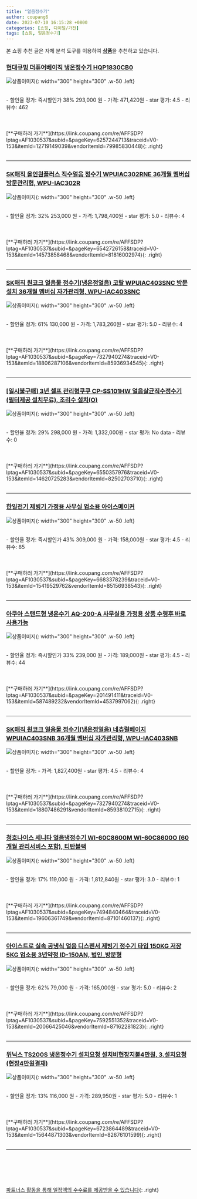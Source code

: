```yaml
---
title: "얼음정수기"
author: coupang6
date: 2023-07-10 16:15:28 +0800
categories: [쇼핑, 디이털/가전]
tags: [쇼핑, 얼음정수기]
---
```


본 쇼핑 추천 글은 자체 분석 도구를 이용하여 [**상품**](https://link.coupang.com/a/bao1ui)을 추천하고 있습니다.

### [현대큐밍 더퓨어베이직 냉온정수기 HQP1830CB0](https://link.coupang.com/re/AFFSDP?lptag=AF1030537&subid=&pageKey=6257244713&traceid=V0-153&itemId=12719149039&vendorItemId=79985830448)

![상품이미지](https://thumbnail9.coupangcdn.com/thumbnails/remote/230x230ex/image/vendor_inventory/bccd/6a15015098ee9645d3232d01821a84060dd08e99f14f8b4b52d7d0932af5.jpg){: width="300" height="300" .w-50 .left}


<br>
- 할인율 정가: 즉시할인가 38%  293,000   원
- 가격: 471,420원
- star 평가: 4.5
- 리뷰수: 462
<br>
<br>
<br>
<br>
[**구매하러 가기**](https://link.coupang.com/re/AFFSDP?lptag=AF1030537&subid=&pageKey=6257244713&traceid=V0-153&itemId=12719149039&vendorItemId=79985830448){: .right}
<br>
<br>

---

### [SK매직 올인원플러스 직수얼음 정수기 WPUIAC302RNE 36개월 멤버십 방문관리형, WPU-IAC302R](https://link.coupang.com/re/AFFSDP?lptag=AF1030537&subid=&pageKey=6542726158&traceid=V0-153&itemId=14573858468&vendorItemId=81816002974)

![상품이미지](https://thumbnail7.coupangcdn.com/thumbnails/remote/230x230ex/image/retail/images/2022/05/26/9/6/150ada31-e009-411c-b88a-4fb93981dc30.jpg){: width="300" height="300" .w-50 .left}


<br>
- 할인율 정가: 32%  253,000   원
- 가격: 1,798,400원
- star 평가: 5.0
- 리뷰수: 4
<br>
<br>
<br>
<br>
[**구매하러 가기**](https://link.coupang.com/re/AFFSDP?lptag=AF1030537&subid=&pageKey=6542726158&traceid=V0-153&itemId=14573858468&vendorItemId=81816002974){: .right}
<br>
<br>

---

### [SK매직 원코크 얼음물 정수기(냉온정얼음) 코랄 WPUIAC403SNC 방문설치 36개월 멤버십 자가관리형, WPU-IAC403SNC](https://link.coupang.com/re/AFFSDP?lptag=AF1030537&subid=&pageKey=7327940274&traceid=V0-153&itemId=18806287106&vendorItemId=85936934545)

![상품이미지](https://thumbnail7.coupangcdn.com/thumbnails/remote/230x230ex/image/retail/images/2023/05/11/14/9/983a2c76-cfab-4812-ac69-43894aa5fe2a.jpg){: width="300" height="300" .w-50 .left}


<br>
- 할인율 정가: 61%  130,000   원
- 가격: 1,783,260원
- star 평가: 5.0
- 리뷰수: 4
<br>
<br>
<br>
<br>
[**구매하러 가기**](https://link.coupang.com/re/AFFSDP?lptag=AF1030537&subid=&pageKey=7327940274&traceid=V0-153&itemId=18806287106&vendorItemId=85936934545){: .right}
<br>
<br>

---

### [[일시불구매] 3년 셀프 관리형쿠쿠 CP-SS101HW 얼음살균직수정수기 (필터제공 설치무료), 조리수 설치(O)](https://link.coupang.com/re/AFFSDP?lptag=AF1030537&subid=&pageKey=6550357976&traceid=V0-153&itemId=14620725283&vendorItemId=82502703710)

![상품이미지](https://thumbnail6.coupangcdn.com/thumbnails/remote/230x230ex/image/vendor_inventory/bb89/3181ec666b0020b6e2bd684af0e14bb4959905b6be0eeda21bb330399189.jpeg){: width="300" height="300" .w-50 .left}


<br>
- 할인율 정가: 29%  298,000   원
- 가격: 1,332,000원
- star 평가: No data
- 리뷰수: 0
<br>
<br>
<br>
<br>
[**구매하러 가기**](https://link.coupang.com/re/AFFSDP?lptag=AF1030537&subid=&pageKey=6550357976&traceid=V0-153&itemId=14620725283&vendorItemId=82502703710){: .right}
<br>
<br>

---

### [한일전기 제빙기 가정용 사무실 업소용 아이스메이커](https://link.coupang.com/re/AFFSDP?lptag=AF1030537&subid=&pageKey=6683378239&traceid=V0-153&itemId=15419529762&vendorItemId=85156938543)

![상품이미지](https://thumbnail10.coupangcdn.com/thumbnails/remote/230x230ex/image/vendor_inventory/eef2/80e06a30e1fbb1876e30a39217bffaf83685f8361bd1188143a8cc764263.jpg){: width="300" height="300" .w-50 .left}


<br>
- 할인율 정가: 즉시할인가 43%  309,000   원
- 가격: 158,000원
- star 평가: 4.5
- 리뷰수: 85
<br>
<br>
<br>
<br>
[**구매하러 가기**](https://link.coupang.com/re/AFFSDP?lptag=AF1030537&subid=&pageKey=6683378239&traceid=V0-153&itemId=15419529762&vendorItemId=85156938543){: .right}
<br>
<br>

---

### [아쿠아 스탠드형 냉온수기 AQ-200-A 사무실용 가정용 상품 수령후 바로 사용가능](https://link.coupang.com/re/AFFSDP?lptag=AF1030537&subid=&pageKey=201491411&traceid=V0-153&itemId=587489232&vendorItemId=4537997062)

![상품이미지](https://thumbnail9.coupangcdn.com/thumbnails/remote/230x230ex/image/vendor_inventory/images/2019/03/23/21/7/7d0a1cd0-01dc-49f7-bdc9-ef70cdcda3b7.jpg){: width="300" height="300" .w-50 .left}


<br>
- 할인율 정가: 즉시할인가 33%  239,000   원
- 가격: 189,000원
- star 평가: 4.5
- 리뷰수: 44
<br>
<br>
<br>
<br>
[**구매하러 가기**](https://link.coupang.com/re/AFFSDP?lptag=AF1030537&subid=&pageKey=201491411&traceid=V0-153&itemId=587489232&vendorItemId=4537997062){: .right}
<br>
<br>

---

### [SK매직 원코크 얼음물 정수기(냉온정얼음) 네츄럴베이지 WPUIAC403SNB 36개월 멤버십 자가관리형, WPU-IAC403SNB](https://link.coupang.com/re/AFFSDP?lptag=AF1030537&subid=&pageKey=7327940274&traceid=V0-153&itemId=18807486291&vendorItemId=85938102715)

![상품이미지](https://thumbnail7.coupangcdn.com/thumbnails/remote/230x230ex/image/retail/images/2023/05/11/16/4/082ffe2d-56a0-4510-9b99-e78478fb424b.jpg){: width="300" height="300" .w-50 .left}


<br>
- 할인율 정가: 
- 가격: 1,827,400원
- star 평가: 4.5
- 리뷰수: 4
<br>
<br>
<br>
<br>
[**구매하러 가기**](https://link.coupang.com/re/AFFSDP?lptag=AF1030537&subid=&pageKey=7327940274&traceid=V0-153&itemId=18807486291&vendorItemId=85938102715){: .right}
<br>
<br>

---

### [청호나이스 세니타 얼음냉정수기 WI-60C8600M WI-60C8600O (60개월 관리서비스 포함), 티탄블랙](https://link.coupang.com/re/AFFSDP?lptag=AF1030537&subid=&pageKey=7494840464&traceid=V0-153&itemId=19606361749&vendorItemId=87101460137)

![상품이미지](https://thumbnail7.coupangcdn.com/thumbnails/remote/230x230ex/image/vendor_inventory/100b/4c195bd4157a158d2c843ecc2403e326990e4396307c7aace7c7110c708d.jpeg){: width="300" height="300" .w-50 .left}


<br>
- 할인율 정가: 17%  119,000   원
- 가격: 1,812,840원
- star 평가: 3.0
- 리뷰수: 1
<br>
<br>
<br>
<br>
[**구매하러 가기**](https://link.coupang.com/re/AFFSDP?lptag=AF1030537&subid=&pageKey=7494840464&traceid=V0-153&itemId=19606361749&vendorItemId=87101460137){: .right}
<br>
<br>

---

### [아이스트로 실속 공냉식 얼음 디스펜서 제빙기 정수기 타입 150KG 저장 5KG 업소용 3년약정 ID-150AN, 법인_방문형](https://link.coupang.com/re/AFFSDP?lptag=AF1030537&subid=&pageKey=7592551352&traceid=V0-153&itemId=20066425046&vendorItemId=87162281823)

![상품이미지](https://thumbnail6.coupangcdn.com/thumbnails/remote/230x230ex/image/vendor_inventory/c25f/e6cc21ef687a6f9049b5b15069b85db22283d075de4988ded170082aa94a.jpg){: width="300" height="300" .w-50 .left}


<br>
- 할인율 정가: 62%  79,000   원
- 가격: 165,000원
- star 평가: 5.0
- 리뷰수: 2
<br>
<br>
<br>
<br>
[**구매하러 가기**](https://link.coupang.com/re/AFFSDP?lptag=AF1030537&subid=&pageKey=7592551352&traceid=V0-153&itemId=20066425046&vendorItemId=87162281823){: .right}
<br>
<br>

---

### [위닉스 TS200S 냉온정수기 설치요청 설치비현장지불4만원, 3.설치요청(현장4만원결재)](https://link.coupang.com/re/AFFSDP?lptag=AF1030537&subid=&pageKey=6723864489&traceid=V0-153&itemId=15644871303&vendorItemId=82676101599)

![상품이미지](https://thumbnail10.coupangcdn.com/thumbnails/remote/230x230ex/image/vendor_inventory/93e6/effbfa76b1d4306eff131f8f788a1f3cc7668e3b73b77d98c151647c3e3e.jpg){: width="300" height="300" .w-50 .left}


<br>
- 할인율 정가: 13%  116,000   원
- 가격: 289,950원
- star 평가: 5.0
- 리뷰수: 1
<br>
<br>
<br>
<br>
[**구매하러 가기**](https://link.coupang.com/re/AFFSDP?lptag=AF1030537&subid=&pageKey=6723864489&traceid=V0-153&itemId=15644871303&vendorItemId=82676101599){: .right}
<br>
<br>

---
<br><br><br><br><br> [파트너스 활동을 통해 일정액의 수수료를 제공받을 수 있습니다](https://link.coupang.com/a/bao1ui){: .right}